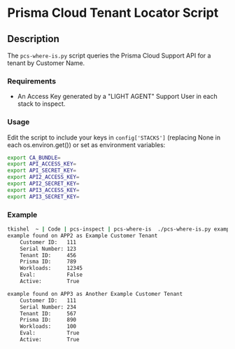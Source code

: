 # Prisma Cloud Tenant Locator Script

## Description

The `pcs-where-is.py` script queries the Prisma Cloud Support API for a tenant by Customer Name.

### Requirements

* An Access Key generated by a "LIGHT AGENT" Support User in each stack to inspect.

### Usage

Edit the script to include your keys in `config['STACKS']` (replacing None in each os.environ.get()) 
or set as environment variables:

```bash
export CA_BUNDLE=
export API_ACCESS_KEY=
export API_SECRET_KEY=
export API2_ACCESS_KEY=
export API2_SECRET_KEY=
export API3_ACCESS_KEY=
export API3_SECRET_KEY=
```

### Example

```bash
tkishel  ~ | Code | pcs-inspect | pcs-where-is  ./pcs-where-is.py example
example found on APP2 as Example Customer Tenant
	Customer ID:   111
	Serial Number: 123
	Tenant ID:     456
	Prisma ID:     789
	Workloads:     12345
	Eval:          False
	Active:        True

example found on APP3 as Another Example Customer Tenant
	Customer ID:   111
	Serial Number: 234
	Tenant ID:     567
	Prisma ID:     890
	Workloads:     100
	Eval:          True
	Active:        True
```